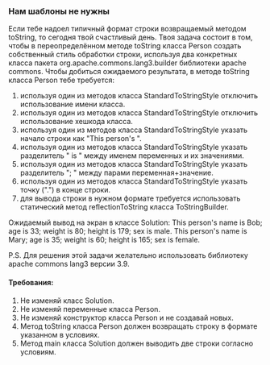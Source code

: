 
### Нам шаблоны не нужны

Если тебе надоел типичный формат строки возвращаемый методом toString, то сегодня твой счастливый день.
Твоя задача состоит в том, чтобы в переопределённом методе toString класса Person создать собственный стиль обработки строки,
используя два конкретных класса пакета org.apache.commons.lang3.builder библиотеки apache commons.
Чтобы добиться ожидаемого результата, в методе toString класса Person тебе требуется:
1) используя один из методов класса StandardToStringStyle отключить использование имени класса.
2) используя один из методов класса StandardToStringStyle отключить использование хешкода класса.
3) используя один из методов класса StandardToStringStyle указать начало строки как &quot;This person&#39;s &quot;.
4) используя один из методов класса StandardToStringStyle указать разделитель &quot; is &quot; между именем переменных и их значениями.
5) используя один из методов класса StandardToStringStyle указать разделитель &quot;; &quot; между парами переменная+значение.
6) используя один из методов класса StandardToStringStyle указать точку (&quot;.&quot;) в конце строки.
7) для вывода строки в нужном формате требуется использовать статический метод reflectionToString класса ToStringBuilder.

Ожидаемый вывод на экран в классе Solution:
This person&#39;s name is Bob; age is 33; weight is 80; height is 179; sex is male.
This person&#39;s name is Mary; age is 35; weight is 60; height is 165; sex is female.

P.S. Для решения этой задачи желательно использовать библиотеку apache commons lang3 версии 3.9.


#### Требования:
1.	Не изменяй класс Solution.
2.	Не изменяй переменные класса Person.
3.	Не изменяй конструктор класса Person и не создавай новых.
4.	Метод toString класса Person должен возвращать строку в формате указанном в условиях.
5.	Метод main класса Solution должен выводить две строки согласно условиям.


